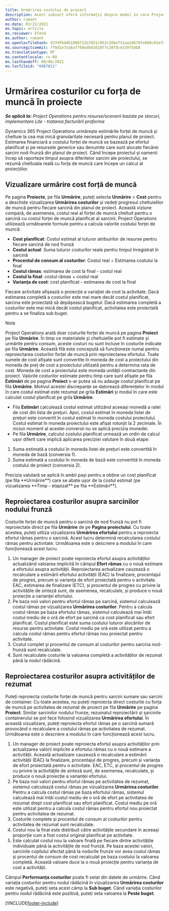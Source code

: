 ```yaml
---
title: Urmărirea costului de proiect
description: Acest subiect oferă informații despre modul în care Project Operations urmărește progresul în raport cu costul forței de muncă și cheltuielile pentru un proiect.
author: rumant
ms.date: 03/22/2021
ms.topic: article
ms.reviewer: kfend
ms.author: rumant
ms.openlocfilehash: d37df64db1808722b7851c952c20be731aa2d670fe066c02ef90386712487407
ms.sourcegitcommit: 7f8d1e7a16af769adb43d1877c28fdce53975db8
ms.translationtype: MT
ms.contentlocale: ro-RO
ms.lasthandoff: 08/06/2021
ms.locfileid: "6987811"
---
```

# <a name="labor-cost-tracking-on-projects"></a>Urmărirea costurilor cu forța de muncă în proiecte

_**Se aplică la:** Project Operations pentru resurse/scenarii bazate pe stocuri, implementare Lite - tratarea facturării proforma_

Dynamics 365 Project Operations urmărește estimările forței de muncă și cheltuie la cea mai mică granularitate necesară pentru planul de proiect. Estimarea financiară a costului forței de muncă se bazează pe efortul planificat și pe resursele generice sau denumite care sunt alocate fiecărei sarcini nod-frunză din planul de proiect. Când începe proiectul și oamenii încep să raporteze timpul asupra diferitelor sarcini ale proiectului, se rezumă cheltuiala reală cu forța de muncă care începe un calcul al proiecțiilor.

## <a name="labor-cost-tracking-view"></a>Vizualizare urmărire cost forță de muncă

Pe pagina **Proiecte**, pe fila **Urmărire**, puteți selecta **Urmărire** > **Cost** pentru a deschide vizualizarea **Urmărirea costurilor** și vedeți progresul cheltuielilor de muncă pentru fiecare sarcină din planul de proiect. Această viziune compară, de asemenea, costul real al forței de muncă cheltuit pentru o sarcină cu costul forței de muncă planificat al sarcinii. Project Operations utilizează următoarele formule pentru a calcula valorile costului forței de muncă:

- **Cost planificat**: Costul estimat al tuturor atribuirilor de resurse pentru fiecare sarcină de nod frunză
- **Costul actual**: Suma tuturor costurilor reale pentru timpul înregistrat în sarcină
- **Procentul de consum al costurilor**: Costul real ÷ Estimarea costului la final
- **Costul rămas**: estimarea de cost la final - costul real
- **Costul la final**: costul rămas + costul real
- **Varianța de cost**: cost planificat - estimarea de cost la final

Fiecare activitate afișează o proiecție a variației de cost la activitate. Dacă estimarea completă a costurilor este mai mare decât costul planificat, sarcina este proiectată să depășească bugetul. Dacă estimarea completă a costurilor este mai mică decât costul planificat, activitatea este proiectată pentru a se finaliza sub buget.

>[!NOTE]
> Project Operations arată doar costurile forței de muncă pe pagina **Proiect** pe fila **Urmărire**. În timp ce materialele și cheltuielile pot fi estimate și urmărite pentru consum, aceste costuri nu sunt incluse în costurile indicate pe fila **Urmărire**. Această filă este concepută să funcționeze numai pentru reproiectarea costurilor forței de muncă prin reproiectarea efortului.
Toate sumele de cost afișate sunt convertite în moneda de cost a proiectului din moneda de preț de cost a proiectului utilizată pentru a determina rata de cost. Moneda de cost a proiectului este moneda unității contractante din proiect. Valorile costurilor estimate pentru timp care sunt afișate pe fila **Estimări** de pe pagina **Proiect** s-ar putea să nu adauge costul planificat pe fila **Urmărire**. Motivul acestei discrepanțe se datorează diferențelor în modul în care costul estimat este rezumat pe grila **Estimări** și modul în care este calculat costul planificat pe grila **Urmărire**. 
>
> - Fila **Estimări** calculează costul estimat utilizând aceeași monedă a ratei de cost din lista de prețuri. Apoi, costul estimat în moneda listei de prețuri este convertit în costul estimat în moneda costului proiectului. Costul estimat în moneda proiectului este afișat rotunjit la 2 zecimale. În niciun moment al acestei conversii nu se aplică precizia monedei. 
> - Pe fila **Urmărire**, calculul costului planificat urmează un ordin de calcul ușor diferit care implică aplicarea preciziei valutare în două etape: 
   ><ol>
   ><li>Suma estimată a costului în moneda listei de prețuri este convertită în moneda de bază (conversia 1).</li>
   ><li>Suma estimată a costului în moneda de bază este convertită în moneda costului de proiect (conversia 2). </li>
   ></ol>
   >Precizia valutară se aplică în ambii pași pentru a obține un cost planificat (pe fila **Urmărire**) care se abate ușor de la costul estimat (pe vizualizarea **Timp - etapizat** pe fila **Estimări**). 
   
## <a name="reprojecting-costs-on-leaf-node-tasks"></a>Reproiectarea costurilor asupra sarcinilor nodului frunză

Costurile forței de muncă pentru o sarcină de nod frunză nu pot fi reproiectate direct pe fila **Urmărire** de pe **Pagina proiectului**. Cu toate acestea, puteți utiliza vizualizarea **Urmărirea efortului** pentru a reproiecta efortul rămas pentru o sarcină. Acest lucru determină recalcularea costului rămas pentru activitate. Următoarea este o descriere a modului în care funcționează acest lucru.

1. Un manager de proiect poate reproiecta efortul asupra activităților actualizând valoarea implicită în câmpul **Efort rămas** cu o nouă estimare a efortului asupra activității. Reproiectarea actualizare cauzează o recalculare a estimării efortului activității (EAC) la finalizare, procentajul de progres, precum și varianța de efort proiectată pentru o activitate. EAC, estimarea de finalizare (ETC), și procentul de progres cu privire la activitățile de sinteză sunt, de asemenea, recalculate, și produce o nouă proiecție a varianței efortului.
2. Pe baza noii valori pentru efortul rămas pe sarcină, sistemul calculează costul rămas pe vizualizarea **Urmărirea costurilor**. Pentru a calcula costul rămas pe baza efortului rămas, sistemul calculează mai întâi costul mediu de o oră de efort pe sarcină ca cost planificat sau efort planificat. Costul planificat este suma costului tuturor alocărilor de resurse pentru activitate. Costul mediu pe oră este utilizat pentru a calcula costul rămas pentru efortul rămas nou proiectat pentru activitate.
3. Costul complet și procentul de consum al costurilor pentru sarcina nod-frunză sunt recalculate.
4. Sunt recalculate costurile la valoarea completă a activităților de rezumat până la nodul rădăcină.

## <a name="reprojecting-costs-on-summary-tasks"></a>Reproiectarea costurilor asupra activităților de rezumat

Puteți reproiecta costurile forței de muncă pentru sarcini sumare sau sarcini de container. Cu toate acestea, nu puteți reproiecta direct costurile cu forța de muncă pe activitatea de rezumat de proiect pe fila **Urmărire** pe pagina **Proiect**. Similar sarcinilor nodului frunze, rezumatul reproiectării și sarcinile containerului se pot face folosind vizualizarea **Urmărirea efortului**. În această vizualizare, puteți reproiecta efortul rămas pe o sarcină sumară provocând o recalculare a costului rămas pe activitatea de rezumat. Următoarea este o descriere a modului în care funcționează acest lucru.

1. Un manager de proiect poate reproiecta efortul asupra activităților prin actualizarea valorii implicite a efortului rămas cu o nouă estimare a activității. Această actualizare cauzează o recalculare a estimării activității (EAC) la finalizare, procentajul de progres, precum și varianța de efort proiectată pentru o activitate. EAC, ETC, și procentul de progres cu privire la activitățile de sinteză sunt, de asemenea, recalculate, și produce o nouă proiecție a varianței efortului.
2. Pe baza noii valori pentru efortul rămas pe activitatea de rezumat, sistemul calculează costul rămas pe vizualizarea **Urmărirea costurilor**. Pentru a calcula costul rămas pe baza efortului rămas, sistemul calculează mai întâi costul mediu de o oră de efort pe activitatea de rezumat drept cost planificat sau efort planificat. Costul mediu pe oră este utilizat pentru a calcula costul rămas pentru efortul nou proiectat pentru activitatea de rezumat.
3. Costurile complete și procentul de consum al costurilor pentru activitatea de rezumat sunt recalculate.
4. Costul nou la final este distribuit către activitățile secundare în aceeași proporție cum a fost costul original planificat pe activitate.
5. Este calculat costul nou la valoare finală pe fiecare dintre activitățile individuale până la activitățile de nod frunză. Pe baza acestei valori, sarcinile copilului afectat până la nodurile frunze vor avea costul rămas și procentul de consum de cost recalculat pe baza costului la valoarea completă. Această valoare duce la o nouă proiecție pentru varianța de cost a activității. 


Câmpul **Performanța costurilor** poate fi setat din datele de urmărire. Când variația costurilor pentru nodul rădăcină în vizualizarea **Urmărirea costurilor** este negativă, puteți seta acest câmp la **Sub buget**. Când variația costurilor pentru nodul rădăcină este pozitivă, puteți seta valoarea la **Peste buget**.


[!INCLUDE[footer-include](../includes/footer-banner.md)]
